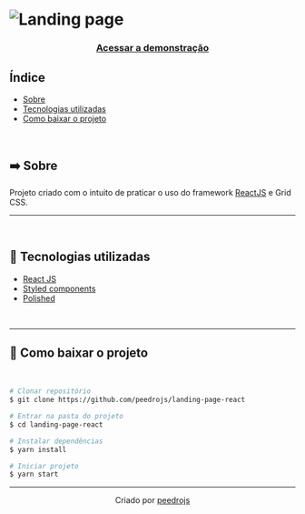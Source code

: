<h1>
  <img src="https://ik.imagekit.io/flett/portfolio/landing1_uu0LOTLvRo4.png" alt="Landing page">
</h1>

<h3 align="center">
  <a href="https://landing-page-reactjs.netlify.app/">Acessar a demonstração</a>
</h3>

## Índice
- [Sobre](#-sobre)
- [Tecnologias utilizadas](#-tecnologias-utilizadas)
- [Como baixar o projeto](#-como-baixar-o-projeto)

<br>

## ➡️ Sobre
Projeto criado com o intuito de praticar o uso do framework [ReactJS](https://reactjs.org/) e Grid CSS.


---

<br>

## 🚀 Tecnologias utilizadas
- [React JS](https://reactjs.org/)
- [Styled components](https://styled-components.com/)
- [Polished](https://polished.js.org/)

<br>

---

## 🔽 Como baixar o projeto

<br>

```bash
# Clonar repositório
$ git clone https://github.com/peedrojs/landing-page-react

# Entrar na pasta do projeto
$ cd landing-page-react

# Instalar dependências
$ yarn install

# Iniciar projeto
$ yarn start
```

---

<div align="center">Criado por <a href="https://github.com/peedrojs">peedrojs</a></div>